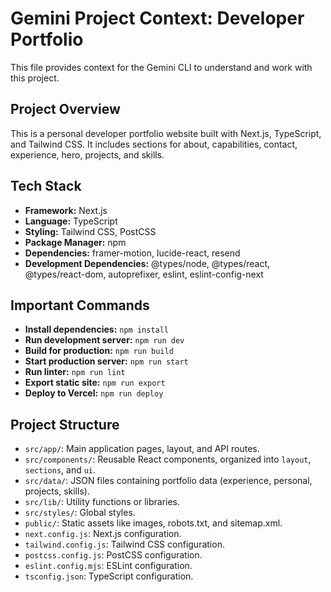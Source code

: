 # Gemini Project Context: Developer Portfolio

This file provides context for the Gemini CLI to understand and work with this project.

## Project Overview

This is a personal developer portfolio website built with Next.js, TypeScript, and Tailwind CSS. It includes sections for about, capabilities, contact, experience, hero, projects, and skills.

## Tech Stack

- **Framework:** Next.js
- **Language:** TypeScript
- **Styling:** Tailwind CSS, PostCSS
- **Package Manager:** npm
- **Dependencies:** framer-motion, lucide-react, resend
- **Development Dependencies:** @types/node, @types/react, @types/react-dom, autoprefixer, eslint, eslint-config-next

## Important Commands

- **Install dependencies:** `npm install`
- **Run development server:** `npm run dev`
- **Build for production:** `npm run build`
- **Start production server:** `npm run start`
- **Run linter:** `npm run lint`
- **Export static site:** `npm run export`
- **Deploy to Vercel:** `npm run deploy`

## Project Structure

- `src/app/`: Main application pages, layout, and API routes.
- `src/components/`: Reusable React components, organized into `layout`, `sections`, and `ui`.
- `src/data/`: JSON files containing portfolio data (experience, personal, projects, skills).
- `src/lib/`: Utility functions or libraries.
- `src/styles/`: Global styles.
- `public/`: Static assets like images, robots.txt, and sitemap.xml.
- `next.config.js`: Next.js configuration.
- `tailwind.config.js`: Tailwind CSS configuration.
- `postcss.config.js`: PostCSS configuration.
- `eslint.config.mjs`: ESLint configuration.
- `tsconfig.json`: TypeScript configuration.
